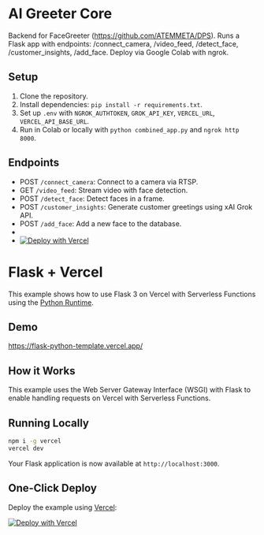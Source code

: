 # AI Greeter Core
Backend for FaceGreeter (https://github.com/ATEMMETA/DPS).
Runs a Flask app with endpoints: /connect_camera, /video_feed, /detect_face, /customer_insights, /add_face.
Deploy via Google Colab with ngrok.

## Setup
1. Clone the repository.
2. Install dependencies: `pip install -r requirements.txt`.
3. Set up `.env` with `NGROK_AUTHTOKEN`, `GROK_API_KEY`, `VERCEL_URL`, `VERCEL_API_BASE_URL`.
4. Run in Colab or locally with `python combined_app.py` and `ngrok http 8000`.

## Endpoints
- POST `/connect_camera`: Connect to a camera via RTSP.
- GET `/video_feed`: Stream video with face detection.
- POST `/detect_face`: Detect faces in a frame.
- POST `/customer_insights`: Generate customer greetings using xAI Grok API.
- POST `/add_face`: Add a new face to the database.
-
- [![Deploy with Vercel](https://vercel.com/button)](https://vercel.com/new/clone?repository-url=https%3A%2F%2Fgithub.com%2Fvercel%2Fexamples%2Ftree%2Fmain%2Fpython%2Fflask3&demo-title=Flask%203%20%2B%20Vercel&demo-description=Use%20Flask%203%20on%20Vercel%20with%20Serverless%20Functions%20using%20the%20Python%20Runtime.&demo-url=https%3A%2F%2Fflask3-python-template.vercel.app%2F&demo-image=https://assets.vercel.com/image/upload/v1669994156/random/flask.png)

# Flask + Vercel

This example shows how to use Flask 3 on Vercel with Serverless Functions using the [Python Runtime](https://vercel.com/docs/concepts/functions/serverless-functions/runtimes/python).

## Demo

https://flask-python-template.vercel.app/

## How it Works

This example uses the Web Server Gateway Interface (WSGI) with Flask to enable handling requests on Vercel with Serverless Functions.

## Running Locally

```bash
npm i -g vercel
vercel dev
```

Your Flask application is now available at `http://localhost:3000`.

## One-Click Deploy

Deploy the example using [Vercel](https://vercel.com?utm_source=github&utm_medium=readme&utm_campaign=vercel-examples):

[![Deploy with Vercel](https://vercel.com/button)](https://vercel.com/new/clone?repository-url=https%3A%2F%2Fgithub.com%2Fvercel%2Fexamples%2Ftree%2Fmain%2Fpython%2Fflask3&demo-title=Flask%203%20%2B%20Vercel&demo-description=Use%20Flask%203%20on%20Vercel%20with%20Serverless%20Functions%20using%20the%20Python%20Runtime.&demo-url=https%3A%2F%2Fflask3-python-template.vercel.app%2F&demo-image=https://assets.vercel.com/image/upload/v1669994156/random/flask.png)
